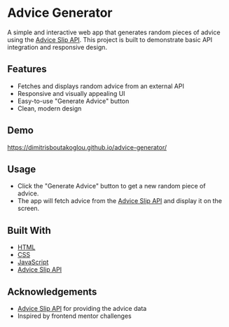 # Advice Generator

A simple and interactive web app that generates random pieces of advice using the [Advice Slip API](https://api.adviceslip.com/). This project is built to demonstrate basic API integration and responsive design.

## Features

- Fetches and displays random advice from an external API
- Responsive and visually appealing UI
- Easy-to-use "Generate Advice" button
- Clean, modern design

## Demo

https://dimitrisboutakoglou.github.io/advice-generator/


## Usage

- Click the "Generate Advice" button to get a new random piece of advice.
- The app will fetch advice from the [Advice Slip API](https://api.adviceslip.com/) and display it on the screen.


## Built With

- [HTML](https://developer.mozilla.org/en-US/docs/Web/HTML)
- [CSS](https://developer.mozilla.org/docs/Web/CSS)
- [JavaScript](https://developer.mozilla.org/en-US/docs/Web/JavaScript)
- [Advice Slip API](https://api.adviceslip.com/)


## Acknowledgements

- [Advice Slip API](https://api.adviceslip.com/) for providing the advice data
- Inspired by frontend mentor challenges
